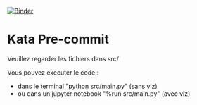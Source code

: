 [![Binder](https://mybinder.org/badge_logo.svg)](https://mybinder.org/v2/gh/lucasiscovici2/kata-pre-commit/HEAD?urlpath=lab)

# Kata Pre-commit

Veuillez regarder les fichiers dans src/

Vous pouvez executer le code :
- dans le terminal "python src/main.py" (sans viz)
- ou dans un jupyter notebook "%run src/main.py" (avec viz)
